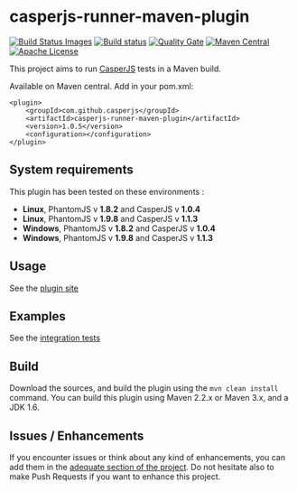 casperjs-runner-maven-plugin
============================

[![Build Status Images](https://travis-ci.org/casperjs/casperjs-runner-maven-plugin.svg)](https://travis-ci.org/casperjs/casperjs-runner-maven-plugin)
[![Build status](https://ci.appveyor.com/api/projects/status/upk40tu5vs2q1abj?svg=true)](https://ci.appveyor.com/project/bguerin/casperjs-runner-maven-plugin)
[![Quality Gate](https://sonarqube.com/api/badges/gate?key=com.github.casperjs:casperjs-runner-maven-plugin)](https://sonarqube.com/dashboard/index/com.github.casperjs:casperjs-runner-maven-plugin)
[![Maven Central](https://maven-badges.herokuapp.com/maven-central/com.github.casperjs/casperjs-runner-maven-plugin/badge.svg?style=flat)](http://search.maven.org/#search%7Cgav%7C1%7Cg%3A%22com.github.casperjs%22%20AND%20a%3A%22casperjs-runner-maven-plugin%22)
[![Apache License](http://img.shields.io/badge/license-APACHE2-blue.svg)](https://www.apache.org/licenses/LICENSE-2.0.html)

This project aims to run [CasperJS](http://casperjs.org/) tests in a Maven build.

Available on Maven central.
Add in your pom.xml:

```
<plugin>
    <groupId>com.github.casperjs</groupId>
    <artifactId>casperjs-runner-maven-plugin</artifactId>
    <version>1.0.5</version>
    <configuration></configuration>
</plugin>
```

## System requirements

This plugin has been tested on these environments :
- **Linux**, PhantomJS v **1.8.2** and CasperJS v **1.0.4**
- **Linux**, PhantomJS v **1.9.8** and CasperJS v **1.1.3**
- **Windows**, PhantomJS v **1.8.2** and CasperJS v **1.0.4**
- **Windows**, PhantomJS v **1.9.8** and CasperJS v **1.1.3**

## Usage

See the [plugin site](http://casperjs.github.io/casperjs-runner-maven-plugin/)

## Examples

See the [integration tests](https://github.com/casperjs/casperjs-runner-maven-plugin/tree/master/src/it/casperjs-runner)

## Build

Download the sources, and build the plugin using the ```mvn clean install``` command. You can build this plugin using Maven 2.2.x or Maven 3.x, and a JDK 1.6.

## Issues / Enhancements

If you encounter issues or think about any kind of enhancements, you can add them in the [adequate section of the project](https://github.com/casperjs/casperjs-runner-maven-plugin/issues). Do not hesitate also to make Push Requests if you want to enhance this project.

